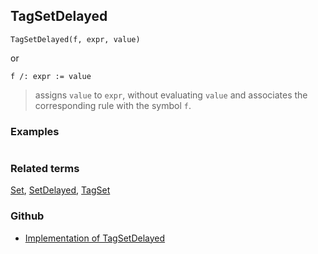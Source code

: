 ## TagSetDelayed

```
TagSetDelayed(f, expr, value)
```

or

```
f /: expr := value
```

> assigns `value` to `expr`, without evaluating `value` and associates the corresponding rule with the symbol `f`.


### Examples

``` 
```

### Related terms 
[Set](Set.md), [SetDelayed](SetDelayed.md), [TagSet](TagSet.md) 

### Github

* [Implementation of TagSetDelayed](https://github.com/axkr/symja_android_library/blob/master/symja_android_library/matheclipse-core/src/main/java/org/matheclipse/core/builtin/PatternMatching.java#L2298) 
